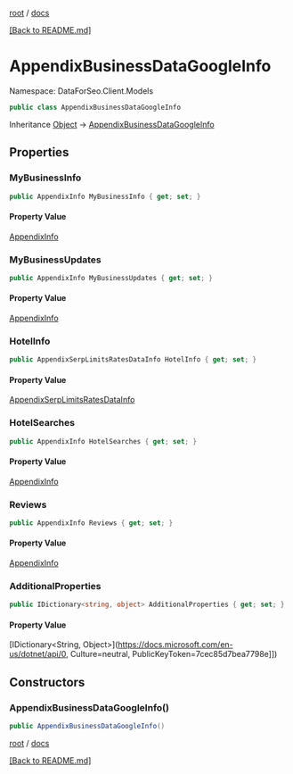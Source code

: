 [root](./../ "root") / [docs](./ "docs")

[[Back to README.md]](./../README.md "[Back to README.md]")

# AppendixBusinessDataGoogleInfo

Namespace: DataForSeo.Client.Models

```csharp
public class AppendixBusinessDataGoogleInfo
```

Inheritance [Object](https://docs.microsoft.com/en-us/dotnet/api/Object) → [AppendixBusinessDataGoogleInfo](./AppendixBusinessDataGoogleInfo.md)

## Properties

### **MyBusinessInfo**

```csharp
public AppendixInfo MyBusinessInfo { get; set; }
```

#### Property Value

[AppendixInfo](./AppendixInfo.md)<br>

### **MyBusinessUpdates**

```csharp
public AppendixInfo MyBusinessUpdates { get; set; }
```

#### Property Value

[AppendixInfo](./AppendixInfo.md)<br>

### **HotelInfo**

```csharp
public AppendixSerpLimitsRatesDataInfo HotelInfo { get; set; }
```

#### Property Value

[AppendixSerpLimitsRatesDataInfo](./AppendixSerpLimitsRatesDataInfo.md)<br>

### **HotelSearches**

```csharp
public AppendixInfo HotelSearches { get; set; }
```

#### Property Value

[AppendixInfo](./AppendixInfo.md)<br>

### **Reviews**

```csharp
public AppendixInfo Reviews { get; set; }
```

#### Property Value

[AppendixInfo](./AppendixInfo.md)<br>

### **AdditionalProperties**

```csharp
public IDictionary<string, object> AdditionalProperties { get; set; }
```

#### Property Value

[IDictionary&lt;String, Object&gt;](https://docs.microsoft.com/en-us/dotnet/api/0, Culture=neutral, PublicKeyToken=7cec85d7bea7798e]])<br>

## Constructors

### **AppendixBusinessDataGoogleInfo()**

```csharp
public AppendixBusinessDataGoogleInfo()
```

[root](./../ "root") / [docs](./ "docs")

[[Back to README.md]](./../README.md "[Back to README.md]")